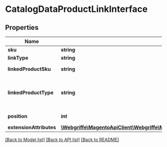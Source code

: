 # CatalogDataProductLinkInterface

## Properties
Name | Type | Description | Notes
------------ | ------------- | ------------- | -------------
**sku** | **string** | SKU | 
**linkType** | **string** | Link type | 
**linkedProductSku** | **string** | Linked product sku | 
**linkedProductType** | **string** | Linked product type (simple, virtual, etc) | 
**position** | **int** | Linked item position | 
**extensionAttributes** | [**\Webgriffe\MagentoApiClient\Webgriffe\MagentoApiClient\Model\CatalogDataProductLinkExtensionInterface**](CatalogDataProductLinkExtensionInterface.md) |  | [optional] 

[[Back to Model list]](../README.md#documentation-for-models) [[Back to API list]](../README.md#documentation-for-api-endpoints) [[Back to README]](../README.md)


